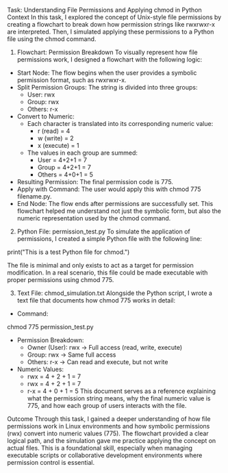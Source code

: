 Task: Understanding File Permissions and Applying chmod in Python Context
In this task, I explored the concept of Unix-style file permissions by creating a flowchart to break down how permission strings like rwxrwxr-x are interpreted. Then, I simulated applying these permissions to a Python file using the chmod command.

1. Flowchart: Permission Breakdown
To visually represent how file permissions work, I designed a flowchart with the following logic:
 - Start Node: The flow begins when the user provides a symbolic permission format, such as rwxrwxr-x.
 - Split Permission Groups: The string is divided into three groups:
    - User: rwx
    - Group: rwx
    - Others: r-x
 - Convert to Numeric:
    - Each character is translated into its corresponding numeric value:
       - r (read) = 4
       - w (write) = 2
       - x (execute) = 1
    - The values in each group are summed:
       - User = 4+2+1 = 7
       - Group = 4+2+1 = 7
       - Others = 4+0+1 = 5
 - Resulting Permission: The final permission code is 775.
 - Apply with Command: The user would apply this with chmod 775 filename.py.
 - End Node: The flow ends after permissions are successfully set.
This flowchart helped me understand not just the symbolic form, but also the numeric representation used by the chmod command.


2. Python File: permission_test.py
To simulate the application of permissions, I created a simple Python file with the following line:

print("This is a test Python file for chmod.")

The file is minimal and only exists to act as a target for permission modification. In a real scenario, this file could be made executable with proper permissions using chmod 775.


3. Text File: chmod_simulation.txt
Alongside the Python script, I wrote a text file that documents how chmod 775 works in detail:

 - Command:

chmod 775 permission_test.py

 - Permission Breakdown:
    - Owner (User): rwx → Full access (read, write, execute)
    - Group: rwx → Same full access
    - Others: r-x → Can read and execute, but not write
 - Numeric Values:
    - rwx = 4 + 2 + 1 = 7
    - rwx = 4 + 2 + 1 = 7
    - r-x = 4 + 0 + 1 = 5
This document serves as a reference explaining what the permission string means, why the final numeric value is 775, and how each group of users interacts with the file.

Outcome
Through this task, I gained a deeper understanding of how file permissions work in Linux environments and how symbolic permissions (rwx) convert into numeric values (775). The flowchart provided a clear logical path, and the simulation gave me practice applying the concept on actual files. This is a foundational skill, especially when managing executable scripts or collaborative development environments where permission control is essential.

